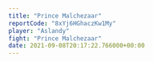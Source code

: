 ```yaml
---
title: "Prince Malchezaar"
reportCode: "8xYj6HGhaczKw1My"
player: "Aslandy"
fight: "Prince Malchezaar"
date: 2021-09-08T20:17:22.766000+00:00
---
```

